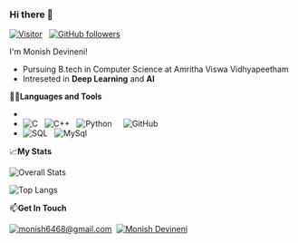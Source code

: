 ### Hi there 👋

[![Visitor](https://visitor-badge.laobi.icu/badge?page_id=monish-rgb.monish-rgb)](https://github.com/monish-rgb) &nbsp; [![GitHub followers](https://img.shields.io/github/followers/monish-rgb.svg?style=social&label=Follow)](https://github.com/monish-rgb?tab=followers)


I'm Monish Devineni!
- Pursuing B.tech in Computer Science at Amritha Viswa Vidhyapeetham
- Intreseted in **Deep Learning** and **AI**

👨‍💻**Languages and Tools**

- 
- ![C](https://img.shields.io/badge/C%20language-darkblue?style=for-the-badge&logo=C&logoColor=white) &nbsp; ![C++](https://img.shields.io/badge/c++-%2300599C.svg?style=for-the-badge&logo=c%2B%2B&logoColor=white) &nbsp; ![Python](https://img.shields.io/badge/Python-14354C?style=for-the-badge&logo=python&logoColor=white) &nbsp;
&nbsp; ![GitHub](https://img.shields.io/badge/GitHub-100000?style=for-the-badge&logo=github&logoColor=white)
- ![SQL](https://img.shields.io/badge/-SQL-000?style=for-the-badge&logo=MySQL&logoColor=4479A1) &nbsp; ![MySql](https://img.shields.io/badge/mysql-%2300f.svg?style=for-the-badge&logo=mysql&logoColor=white)

  
📈**My Stats**

![Overall Stats](https://github-readme-stats.vercel.app/api?username=monish-rgb&count_private=true&show_icons=true&hide=contribs)

![Top Langs](https://github-readme-stats.vercel.app/api/top-langs/?username=monish-rgb&layout=compact)


📫**Get In Touch**

<a href="mailto:monish6468@gmail.com">![monish6468@gmail.com](https://img.shields.io/badge/Gmail-D14836?style=for-the-badge&logo=gmail&logoColor=white)</a>&nbsp;
<a href="<www.linkedin.com/in/monish-devineni>">![Monish Devineni](https://img.shields.io/badge/LinkedIn-0077B5?style=for-the-badge&logo=linkedin&logoColor=white)</a>
